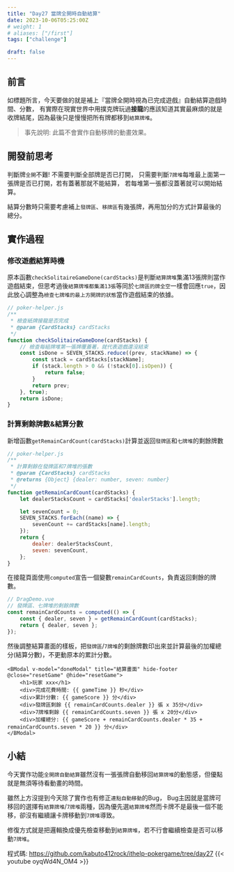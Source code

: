 ```yaml
---
title: "Day27 當牌全開時自動結算"
date: 2023-10-06T05:25:00Z
# weight: 1
# aliases: ["/first"]
tags: ["challenge"]

draft: false
---
```

## 前言
如標題所言，今天要做的就是補上『當牌全開時視為已完成遊戲』自動結算遊戲時間、分數，
有實際在現實世界中用撲克牌玩過**接龍**的應該知道其實最麻煩的就是收牌結尾，因為最後只是慢慢把所有牌都移到`結算牌堆`。

> 事先說明: 此篇不會實作自動移牌的動畫效果。

## 開發前思考
判斷牌`全開`不難! 不需要判斷全部牌是否已打開，
只需要判斷`7牌堆`每堆最上面第一張牌是否已打開，若有蓋著那就不能結算，
若每堆第一張都沒蓋著就可以開始結算。

結算分數時只需要考慮補上`發牌區`、`移牌區`有幾張牌，再用加分的方式計算最後的總分。

## 實作過程
### 修改遊戲結算時機
原本函數`checkSolitaireGameDone(cardStacks)`是判斷`結算牌堆`集滿13張牌則當作遊戲結束，但思考過後`結算牌堆都集滿13張`等同於`七牌區的牌全空`一樣會回應`true`，因此放心調整為`檢查七牌堆的最上方開牌的狀態`當作遊戲結束的依據。
```js
// poker-helper.js
/** 
 * 檢查紙牌接龍是否完成
 * @param {CardStacks} cardStacks 
 */
function checkSolitaireGameDone(cardStacks) {
    // 檢查每組牌堆第一張牌覆蓋著，就代表遊戲還沒結束
    const isDone = SEVEN_STACKS.reduce((prev, stackName) => {
        const stack = cardStacks[stackName];
        if (stack.length > 0 && (!stack[0].isOpen)) {
            return false;
        }
        return prev;
    }, true);
    return isDone;
}
```
### 計算剩餘牌數&結算分數
新增函數`getRemainCardCount(cardStacks)`計算並返回`發牌區`和`七牌堆`的剩餘牌數
```js
// poker-helper.js
/** 
 * 計算剩餘在發牌區和7牌堆的張數
 * @param {CardStacks} cardStacks 
 * @returns {Object} {dealer: number, seven: number}
 */
function getRemainCardCount(cardStacks) {
    let dealerStacksCount = cardStacks['dealerStacks'].length;

    let sevenCount = 0;
    SEVEN_STACKS.forEach((name) => {
        sevenCount += cardStacks[name].length;
    });
    return {
        dealer: dealerStacksCount,
        seven: sevenCount,
    };
}
```

在接龍頁面使用`computed`宣告一個變數`remainCardCounts`，負責返回剩餘的牌數。
```js
// DragDemo.vue
// 發牌區、七牌堆的剩餘牌數
const remainCardCounts = computed(() => {
    const { dealer, seven } = getRemainCardCount(cardStacks);
    return { dealer, seven };
});
```

然後調整結算畫面的樣板，把`發牌區`/`7牌堆`的剩餘牌數印出來並計算最後的加權總分(結算分數)，不更動原本的累計分數。
```vue
<BModal v-model="doneModal" title="結算畫面" hide-footer @close="resetGame" @hide="resetGame">
    <h1>玩家 xxx</h1>
    <div>完成花費時間: {{ gameTime }} 秒</div>
    <div>累計分數: {{ gameScore }} 分</div>
    <div>發牌區剩餘 {{ remainCardCounts.dealer }} 張 x 35分</div>
    <div>7牌堆剩餘 {{ remainCardCounts.seven }} 張 x 20分</div>
    <div>加權總分: {{ gameScore + remainCardCounts.dealer * 35 + remainCardCounts.seven * 20 }} 分</div>
</BModal>
```


## 小結
今天實作功能`全開牌自動結算`雖然沒有一張張牌自動移回`結算牌堆`的動態感，但優點就是無須等待看動畫的時間。

雖然上方沒提到今天除了實作也有修正`連點自動移動`的Bug，
Bug主因就是當牌可移回的選擇有`結算牌堆`/`7牌堆`兩種，因為優先選`結算牌堆`然而卡牌不是最後一個不能移，卻沒有繼續讓卡牌移動到`7牌堆`導致。

修復方式就是把邏輯換成優先檢查移動到`結算牌堆`，若不行會繼續檢查是否可以移動`7牌堆`。

程式碼: https://github.com/kabuto412rock/ithelp-pokergame/tree/day27
{{< youtube oyqWd4N_OM4  >}}
